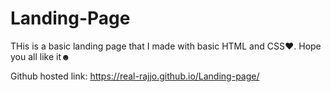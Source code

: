# Landing-Page
THis is a basic landing page that I made with basic HTML and CSS♥.
Hope you all like it☻

Github hosted link: https://real-rajjo.github.io/Landing-page/
